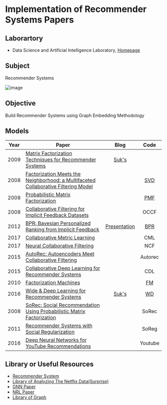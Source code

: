# Implementation of Recommender Systems Papers

## Laborartory  
* Data Science and Artificial Intelligence Laboratory, [Homepage](http://dsail.kaist.ac.kr)

## Subject  
Recommender Systems  

![image](https://user-images.githubusercontent.com/68312164/103968901-1abece80-51a8-11eb-9f6b-1fab04c65bbe.png)  

## Objective  
Build Recommender Systems using Graph Embedding Methodology   

## Models

| Year | Paper | Blog | Code |
| :---: | --- | :---: | :---: |
| 2009 | [Matrix Factorization Techniques for Recommender Systems](https://datajobs.com/data-science-repo/Recommender-Systems-[Netflix].pdf) | [Suk's](https://sukwonyun.github.io/recommendersystem/Netflix/) | []()
| 2008 | [Factorization Meets the Neighborhood: a Multifaceted Collaborative Filtering Model](https://dl.acm.org/doi/pdf/10.1145/1401890.1401944) |  | [SVD](https://github.com/SukwonYun/RecSys-Papers/tree/master/SVD)
| 2008 | [Probabilistic Matrix Factorization](https://papers.nips.cc/paper/2007/file/d7322ed717dedf1eb4e6e52a37ea7bcd-Paper.pdf) |  | [PMF](https://github.com/SukwonYun/RecSys-Papers/tree/master/PMF) 
| 2008 | [Collaborative Filtering for Implicit Feedback Datasets](https://github.com/SukwonYun/RecSys-Papers/files/5835861/OCCF.pdf)| | OCCF
| 2012 | [BPR: Bayesian Personalized Ranking from Implicit Feedback](https://github.com/SukwonYun/RecSys-Papers/files/5835858/BPR.pdf)| [Presentation](https://github.com/SukwonYun/RecSys-Papers/files/5835867/BPR_Sukwon.Yun.pdf) | [BPR](https://github.com/SukwonYun/RecSys-Papers/tree/master/BPR)
| 2017 | [Collaborative Metric Learning](https://github.com/SukwonYun/RecSys-Papers/files/5835860/CML.pdf)| | CML
| 2017 | [Neural Collaborative Filtering](https://github.com/SukwonYun/RecSys-Papers/files/5835857/NCF.pdf)| | NCF
| 2015 | [AutoRec: Autoencoders Meet Collaborative Filtering](https://github.com/SukwonYun/RecSys-Papers/files/5835876/Autorec.pdf)| | Autorec
| 2015 | [Collaborative Deep Learning for Recommender Systems](https://github.com/SukwonYun/RecSys-Papers/files/5835846/CDL.pdf)| | CDL
| 2010 | [Factorization Machines](https://github.com/SukwonYun/RecSys-Papers/files/5835853/FM.pdf)| | [FM](https://github.com/SukwonYun/RecSys-Papers/tree/master/FM)
| 2016 | [Wide & Deep Learning for Recommender Systems](https://github.com/SukwonYun/RecSys-Papers/files/5835879/wide.deep.pdf)| [Suk's](https://sukwonyun.github.io/recommendersystem/WideDeep/) | [WD](https://github.com/SukwonYun/RecSys-Papers/tree/master/WD)
| 2008 | [SoRec: Social Recommendation Using Probabilistic Matrix Factorization](https://github.com/SukwonYun/RecSys-Papers/files/5835855/SoRec.pdf)| | SoRec
| 2011 | [Recommender Systems with Social Regularization](https://github.com/SukwonYun/RecSys-Papers/files/5835854/SoReg.pdf)| | SoReg
| 2016 | [Deep Neural Networks for YouTube Recommendations](https://github.com/SukwonYun/RecSys-Papers/files/5865100/Youtube.pdf)| | Youtube




## Library or Useful Resources  
* [Recommender System](https://github.com/jihoo-kim/awesome-RecSys)  
* [Library of Analyzing The Netflix Data(Surprise)](https://github.com/NicolasHug/Surprise)  
* [GNN Paper](https://github.com/thunlp/GNNPapers)  
* [NRL Paper](https://github.com/thunlp/NRLPapers)  
* [Library of Graph](https://pytorch-geometric.readthedocs.io/en/latest/)
